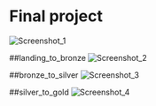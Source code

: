 # Final project

![Screenshot_1](https://github.com/user-attachments/assets/532051a6-d71a-46b5-b81a-b8d7acffe04d)

##landing_to_bronze
![Screenshot_2](https://github.com/user-attachments/assets/d047fd27-9df8-498f-9404-032381c8f03f)

##bronze_to_silver
![Screenshot_3](https://github.com/user-attachments/assets/6e9f6059-915e-426a-973f-f760790c0158)

##silver_to_gold
![Screenshot_4](https://github.com/user-attachments/assets/66b96a56-db8d-4d03-9bec-95990f988303)
